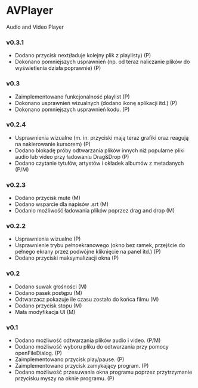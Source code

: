 # AVPlayer
Audio and Video Player 

### v0.3.1
* Dodano przycisk next(ładuje kolejny plik z playlisty) (P)
* Dokonano pomniejszych usprawnień (np. od teraz naliczanie plików do wyświetlenia działa poprawnie) (P)

### v0.3
* Zaimplementowano funkcjonalność playlist (P)
* Dokonano usprawnień wizualnych (dodano ikonę aplikacji itd.) (P)
* Dokonano pomniejszych usprawnień kodu. (P)

### v0.2.4 
* Usprawnienia wizualne (m. in. przyciski mają teraz grafiki oraz reagują na nakierowanie kursorem) (P)
* Dodano blokadę próby odtwarzania plików innych niż popularne pliki audio lub video przy ładowaniu Drag&Drop (P)
* Dodano czytanie tytułów, artystów i okładek albumów z metadanych (P/M)

### v0.2.3
* Dodano przycisk mute (M)
* Dodano wsparcie dla napisów .srt (M)
* Dodanio możliwość ładowania plików poprzez drag and drop (M)

### v0.2.2
* Usprawnienia wizualne (P)
* Usprawnienie trybu pełnoekranowego (okno bez ramek, przejście do pełnego ekrany przez podwójne kliknięcie na panel itd.) (P)
* Dodano przyciski maksymalizacji okna (P)


### v0.2
* Dodano suwak głośności (M)
* Dodano pasek postępu  (M)
* Odtwarzacz pokazuje ile czasu zostało do końca filmu (M)
* Dodano przycisk stopu (M)
* Mała modyfikacja UI (M)

### v0.1
* Dodano możliwość odtwarzania plików audio i video. (P/M)
* Dodano możliwość wyboru pliku do odtwarzania przy pomocy openFileDialog. (P)
* Zaimplementowano przycisk play/pause. (P)
* Zaimplementowano przycisk zamykający program. (P)
* Dodano możliwość przesuwania okna programu poprzez przytrzymanie przycisku myszy na oknie programu. (P)


